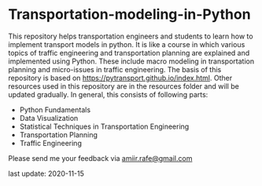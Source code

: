 # Transportation-modeling-in-Python
This repository helps transportation engineers and students to learn how to implement transport models in python. It is like a course in which various topics of traffic engineering and transportation planning are explained and implemented using Python. These include macro modeling in transportation planning and micro-issues in traffic engineering. The basis of this repository is based on https://pytransport.github.io/index.html. Other resources used in this repository are in the resources folder and will be updated gradually. In general, this consists of following parts:
- Python Fundamentals 
- Data Visualization
- Statistical Techniques in Transportation Engineering
- Transportation Planning 
- Traffic Engineering

Please send me your feedback via amiir.rafe@gmail.com

last update: 2020-11-15
